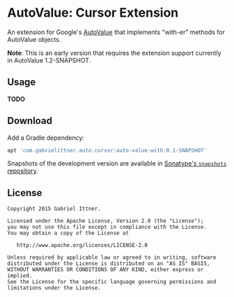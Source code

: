 # AutoValue: Cursor Extension

An extension for Google's [AutoValue][auto] that implements "with-er" methods for AutoValue objects.

**Note**: This is an early version that requires the extension support currently in AutoValue 1.2-SNAPSHOT.

## Usage

**TODO**


## Download

Add a Gradle dependency:

```groovy
apt 'com.gabrielittner.auto.cursor:auto-value-with:0.1-SNAPSHOT'
```

Snapshots of the development version are available in [Sonatype's `snapshots` repository][snap].

## License


```
Copyright 2015 Gabriel Ittner.

Licensed under the Apache License, Version 2.0 (the "License");
you may not use this file except in compliance with the License.
You may obtain a copy of the License at

   http://www.apache.org/licenses/LICENSE-2.0

Unless required by applicable law or agreed to in writing, software
distributed under the License is distributed on an "AS IS" BASIS,
WITHOUT WARRANTIES OR CONDITIONS OF ANY KIND, either express or implied.
See the License for the specific language governing permissions and
limitations under the License.
```



 [auto]: https://github.com/google/auto
 [snap]: https://oss.sonatype.org/content/repositories/snapshots/
 [apt]: https://bitbucket.org/hvisser/android-apt
 [ryan]: https://github.com/rharter/
 [auto-gson]: https://github.com/rharter/auto-value-gson

